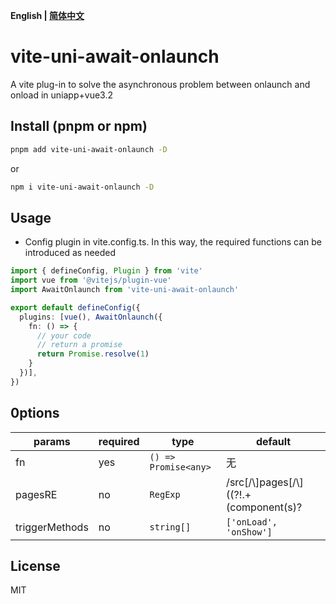 **English | [简体中文](https://github.com/zhoubapi999/vite-uni-await-onlaunch/blob/main/README.zh-CN.md)**
# vite-uni-await-onlaunch

A vite plug-in to solve the asynchronous problem between onlaunch and onload in uniapp+vue3.2

## Install (pnpm or npm)

```bash
pnpm add vite-uni-await-onlaunch -D
```

or

```bash
npm i vite-uni-await-onlaunch -D
```

## Usage

- Config plugin in vite.config.ts. In this way, the required functions can be introduced as needed

```ts
import { defineConfig, Plugin } from 'vite'
import vue from '@vitejs/plugin-vue'
import AwaitOnlaunch from 'vite-uni-await-onlaunch'

export default defineConfig({
  plugins: [vue(), AwaitOnlaunch({
    fn: () => {
      // your code
      // return a promise
      return Promise.resolve(1)
    }
  })],
})

```

##  0ptions
|  params   | required  | type | default
|  ----  | ----  |----  | ----  | 
| fn  | yes | `() => Promise<any>` | 无
| pagesRE  | no | `RegExp` | /src[\/\\]pages[\/\\]((?!.+(component(s)?|static).+).)*\.vue$/
| triggerMethods  | no | `string[]` |`['onLoad', 'onShow']`


## License

MIT